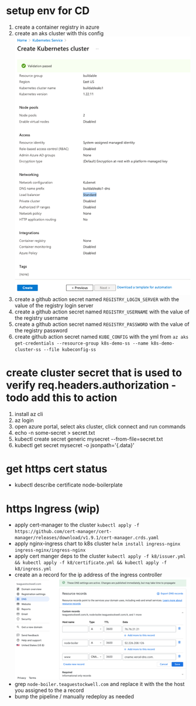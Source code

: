 # setup env for CD

1. create a container registry in azure
1. create an aks cluster with this config ![config](./public/aks.png)
1. create a github action secret named `REGISTRY_LOGIN_SERVER` with the value of the registry login server
1. create a github action secret named `REGISTRY_USERNAME` with the value of the registry username
1. create a github action secret named `REGISTRY_PASSWORD` with the value of the registry password
1. create github action secret named `KUBE_CONFIG` with the yml from `az aks get-credentials --resource-group k8s-demo-ss --name k8s-demo-cluster-ss --file kubeconfig-ss`

# create cluster secret that is used to verify req.headers.authorization - todo add this to action

1. install az cli
1. az login
1. open azure portal, select aks cluster, click connect and run commands
1. echo -n some-secret > secret.txt
1. kubectl create secret generic mysecret --from-file=secret.txt
1. kubectl get secret mysecret -o jsonpath='{.data}'

# get https cert status

- kubectl describe certificate node-boilerplate

# https Ingress (wip)

- apply cert-manager to the cluster `kubectl apply -f https://github.com/cert-manager/cert-manager/releases/download/v1.9.1/cert-manager.crds.yaml`
- apply nginx-ingress chart to k8s cluster `helm install ingress-nginx ingress-nginx/ingress-nginx`
- apply cert manger deps to the cluster `kubectl apply -f k8/issuer.yml && kubectl apply -f k8/certificate.yml && kubectl apply -f k8/ingress.yml`
- create an a record for the ip address of the ingress controller ![dns](./public/dns.png)
- grep `node-boiler.teaguestockwell.com` and replace it with the the host you assigned to the a record
- bump the pipeline / manually redeploy as needed
